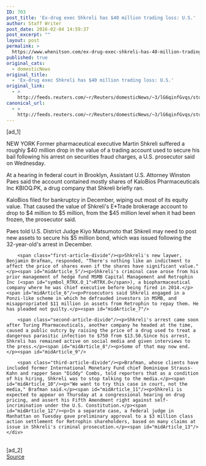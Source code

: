 ```yaml
---
ID: 703
post_title: 'Ex-drug exec Shkreli has $40 million trading loss: U.S.'
author: Staff Writer
post_date: 2016-02-04 14:59:37
post_excerpt: ""
layout: post
permalink: >
  https://www.whenitson.com/ex-drug-exec-shkreli-has-40-million-trading-loss-u-s/
published: true
original_cats:
  - domesticNews
original_title:
  - 'Ex-drug exec Shkreli has $40 million trading loss: U.S.'
original_link:
  - >
    http://feeds.reuters.com/~r/Reuters/domesticNews/~3/lG6qinfGvqs/story01.htm
canonical_url:
  - >
    http://feeds.reuters.com/~r/Reuters/domesticNews/~3/lG6qinfGvqs/story01.htm
---
```

 [ad_1]
<br><div id="articleText">
<span id="midArticle_start"/>

<span id="midArticle_0"/><span class="focusParagraph" readability="5"><p><span class="articleLocation">NEW YORK</span> Former pharmaceutical executive Martin Shkreli suffered a roughly $40 million drop in the value of a trading account used to secure his bail following his arrest on securities fraud charges, a U.S. prosecutor said on Wednesday.</p></span><span id="midArticle_1"/><p>At a hearing in federal court in Brooklyn, Assistant U.S. Attorney Winston Paes said the account contained mostly shares of KaloBios Pharmaceuticals Inc KBIOQ.PK, a drug company that Shkreli briefly ran.</p><span id="midArticle_2"/><p>KaloBios filed for bankruptcy in December, wiping out most of its equity value. That caused the value of Shkreli's E*Trade brokerage account to drop to $4 million to $5 million, from the $45 million level when it had been frozen, the prosecutor said.</p><span id="midArticle_3"/><p>Paes told U.S. District Judge Kiyo Matsumoto that Shkreli may need to post new assets to secure his $5 million bond, which was issued following the 32-year-old's arrest in December.</p><span id="midArticle_4"/>
        
        <span class="first-article-divide"/><p>Shkreli's new laywer, Benjamin Brafman, responded, "There's nothing like an indictment to affect the price of shares even if the shares have significant value."</p><span id="midArticle_5"/><p>Shkreli's criminal case arose from his prior management of hedge fund MSMB Capital Management and Retrophin Inc (<span id="symbol_RTRX.O_1">RTRX.O</span>), a biopharmaceutical company where he was chief executive before being fired in 2014.</p><span id="midArticle_6"/><p>Prosecutors said Shkreli engaged in a Ponzi-like scheme in which he defrauded investors in MSMB, and misappropriated $11 million in assets from Retrophin to repay them. He has pleaded not guilty.</p><span id="midArticle_7"/>
        
        <span class="second-article-divide"/><p>Shkreli's arrest came soon after Turing Pharmaceuticals, another company he headed at the time, caused a public outcry by raising the price of a drug used to treat a dangerous parasitic infection to $750 from $13.50.Since his arrest, Shkreli has remained active on social media and given interviews to the press.</p><span id="midArticle_8"/><p>Some of that may now end.</p><span id="midArticle_9"/>
        
        <span class="third-article-divide"/><p>Brafman, whose clients have included former International Monetary Fund chief Dominique Strauss-Kahn and rapper Sean "Diddy" Combs, told reporters that as a condition of his hiring, Shkreli was to stop talking to the media.</p><span id="midArticle_10"/><p>"We want to try this case in court, not the media," Brafman said.</p><span id="midArticle_11"/><p>Shkreli is expected to appear on Thursday at a congressional hearing on drug pricing, and assert his Fifth Amendment right against self-incrimination under the U.S. Constitution.</p><span id="midArticle_12"/><p>In a separate case, a federal judge in Manhattan on Tuesday gave preliminary approval to a $3 million class action settlement for Retrophin shareholders, based on many claims at issue in Shkreli's criminal prosecution.</p><span id="midArticle_13"/></div>
<br>[ad_2]
<br><a href="http://feeds.reuters.com/~r/Reuters/domesticNews/~3/lG6qinfGvqs/story01.htm">Source </a>